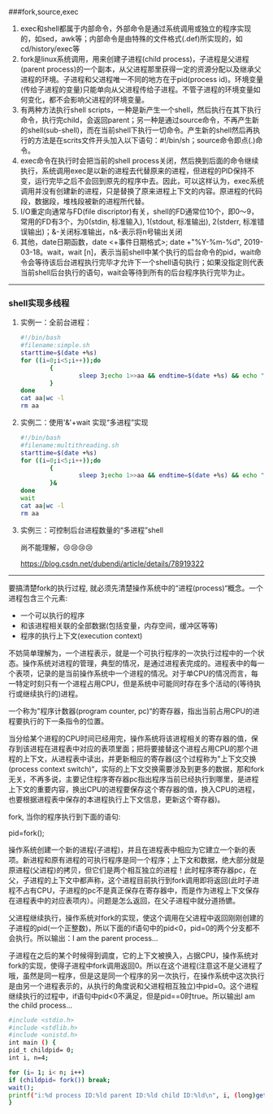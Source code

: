 ###fork,source,exec

1. exec和shell都属于内部命令，外部命令是通过系统调用或独立的程序实现的，如sed，awk等；内部命令是由特殊的文件格式(.def)所实现的，如cd/history/exec等
2. fork是linux系统调用，用来创建子进程(child process)，子进程是父进程(parent process)的一个副本，从父进程那里获得一定的资源分配以及继承父进程的环境。子进程和父进程唯一不同的地方在于pid(process id)。环境变量(传给子进程的变量)只能单向从父进程传给子进程。不管子进程的环境变量如何变化，都不会影响父进程的环境变量。
3. 有两种方法执行shell scripts，一种是新产生一个shell，然后执行在其下执行命令，执行完child，会返回parent；另一种是通过source命令，不再产生新的shell(sub-shell)，而在当前shell下执行一切命令。产生新的shell然后再执行的方法是在scrits文件开头加入以下语句：#!/bin/sh；source命令即点(.)命令。
4. exec命令在执行时会把当前的shell process关闭，然后换到后面的命令继续执行，系统调用exec是以新的进程去代替原来的进程，但进程的PID保持不变，运行完毕之后不会回到原先的程序中去。因此，可以这样认为，exec系统调用并没有创建新的进程，只是替换了原来进程上下文的内容。原进程的代码段，数据段，堆栈段被新的进程所代替。
5. I/O重定向通常与FD(file discriptor)有关，shell的FD通常位10个，即0～9，常用的FD有3个，为0(stdin, 标准输入), 1(stdout, 标准输出), 2(stderr, 标准错误输出)；&-关闭标准输出，n&-表示将n号输出关闭
6. 其他，date日期函数，date <+事件日期格式>; date +"%Y-%m-%d", 2019-03-18。wait，wait [n]，表示当前shell中某个执行的后台命令的pid，wait命令会等待该后台进程执行完毕才允许下一个shell语句执行；如果没指定则代表当前shell后台执行的语句，wait会等待到所有的后台程序执行完毕为止。

***

### shell实现多线程

1. 实例一：全前台进程：

   ```bash
   #!/bin/bash
   #filename:simple.sh
   starttime=$(date +%s)
   for ((i=0;i<5;i++));do
           {
                   sleep 3;echo 1>>aa && endtime=$(date +%s) && echo "我是$i,运行了3秒,整个脚本执行了$(expr $endtime - $starttime)秒"
           }
   done
   cat aa|wc -l
   rm aa
   ```

2. 实例二：使用'&'+wait 实现“多进程”实现

   ```bash
   #!/bin/bash
   #filename:multithreading.sh
   starttime=$(date +%s)
   for ((i=0;i<5;i++));do
           {
                   sleep 3;echo 1>>aa && endtime=$(date +%s) && echo "我是$i,运行了3秒,整个脚本执行了$(expr $endtime - $starttime)秒"
           }&
   done
   wait
   cat aa|wc -l
   rm aa
   ```

3. 实例三：可控制后台进程数量的“多进程”shell

   尚不能理解，😢😢😢😢

   https://blog.csdn.net/dubendi/article/details/78919322

***

要搞清楚fork的执行过程, 就必须先清楚操作系统中的“进程(process)“概念。一个进程包含三个元素:

* 一个可以执行的程序
* 和该进程相关联的全部数据(包括变量，内存空间，缓冲区等等)
* 程序的执行上下文(execution context)

不妨简单理解为，一个进程表示，就是一个可执行程序的一次执行过程中的一个状态。操作系统对进程的管理，典型的情况，是通过进程表完成的。进程表中的每一个表项，记录的是当前操作系统中一个进程的情况。对于单CPU的情况而言，每一特定时刻只有一个进程占用CPU，但是系统中可能同时存在多个活动的(等待执行或继续执行的)进程。

一个称为"程序计数器(program counter, pc)“的寄存器，指出当前占用CPU的进程要执行的下一条指令的位置。

当分给某个进程的CPU时间已经用完，操作系统将该进程相关的寄存器的值，保存到该进程在进程表中对应的表项里面；把将要接替这个进程占用CPU的那个进程的上下文，从进程表中读出，并更新相应的寄存器(这个过程称为"上下文交换(process context switch)“，实际的上下文交换需要涉及到更多的数据，那和fork无关，不再多说，主要记住程序寄存器pc指出程序当前已经执行到哪里，是进程上下文的重要内容，换出CPU的进程要保存这个寄存器的值，换入CPU的进程，也要根据进程表中保存的本进程执行上下文信息，更新这个寄存器)。

fork, 当你的程序执行到下面的语句:

pid=fork();

操作系统创建一个新的进程(子进程)，并且在进程表中相应为它建立一个新的表项。新进程和原有进程的可执行程序是同一个程序；上下文和数据，绝大部分就是原进程(父进程)的拷贝，但它们是两个相互独立的进程！此时程序寄存器pc，在父，子进程的上下文中都声称，这个进程目前执行到fork调用即将返回(此时子进程不占有CPU，子进程的pc不是真正保存在寄存器中，而是作为进程上下文保存在进程表中的对应表项内）。问题是怎么返回，在父子进程中就分道扬镳。

父进程继续执行，操作系统对fork的实现，使这个调用在父进程中返回刚刚创建的子进程的pid(一个正整数)，所以下面的if语句中的pid<0，pid=0的两个分支都不会执行。所以输出：I am the parent process...

子进程在之后的某个时候得到调度，它的上下文被换入，占据CPU，操作系统对fork的实现，使得子进程中fork调用返回0。所以在这个进程(注意这不是父进程了哦，虽然是同一程序，但是这是同一个程序的另一次执行，在操作系统中这次执行是由另一个进程表示的，从执行的角度说和父进程相互独立)中pid=0。这个进程继续执行的过程中，if语句中pid<0不满足，但是pid==0时true。所以输出I am the child process...

```bash
#include <stdio.h>
#include <stdlib.h>
#include <unistd.h>
int main () {
pid_t childpid= 0;
int i, n=4;

for (i= 1; i< n; i++)
if (childpid= fork()) break;
wait();
printf("i:%d process ID:%ld parent ID:%ld child ID:%ld\n", i, (long)getpid(),(long)getppid(), (long)childpid); return 0;
}
```

















